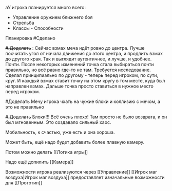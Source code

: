 aУ игрока планируется много всего:
- Управление оружием ближнего боя
- Стрельба
- Классы - Способности

Планировка #Сделано 

~~#.Доделать~~ : Сейчас взмах меча идёт ровно до центра. Лучше посчитать угол от начала движения до этого центра, и продлить взмах до другого края. Так и выглядит аутентичнее, и лучше, и удобнее.
	Почти. После некоторых изменений точка стала выбираться почти правильно, но всё равно где-то не там. Требуется исследование.
		Сделал принципиально по другому - теперь перед игроком, по сути, круг. И каждый взмах ставит точку на этом кругу в том месте, куда был направлен взмах. Дальше точка просто ставиться в нужное место перед игроком.

#Доделать Мечу игрока чхать на чужие блоки и коллизию с мечом, а это не правильно

~~#.Доделать~~ Блоки!!! Всё очень плохо!
	Там просто не было возврата, и он был мгновенным. Это создавало сильный хаос.

Мобильность, к счастью, уже есть и она хороша.

Может быть, ещё надо будет добавить более плавную камеру.

Потом можно делать [[Логика игры]]

Надо ещё допилить [[Камера]]

Возможности игрока реализуются через [[Управление]]
[[Игрок маг воздуха|Игрок маг воздуха]] предоставляет изначальные возможности для [[Прототип]]
